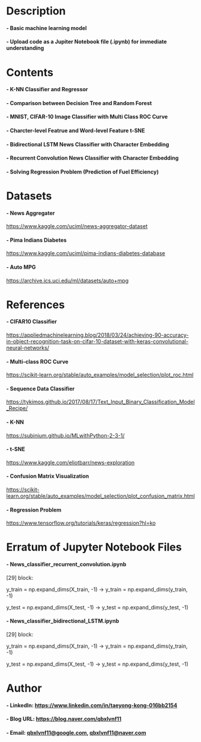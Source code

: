 
Description
=============

#### - Basic machine learning model
#### - Upload code as a Jupiter Notebook file (.ipynb) for immediate understanding


Contents
=============

#### - K-NN Classifier and Regressor
#### - Comparison between Decision Tree and Random Forest
#### - MNIST, CIFAR-10 Image Classifier with Multi Class ROC Curve
#### - Charcter-level Featrue and Word-level Feature t-SNE
#### - Bidirectional LSTM News Classifier with Character Embedding
#### - Recurrent Convolution News Classifier with Character Embedding
#### - Solving Regression Problem (Prediction of Fuel Efficiency)

Datasets
=============

#### - News Aggregater

https://www.kaggle.com/uciml/news-aggregator-dataset

#### - Pima Indians Diabetes

https://www.kaggle.com/uciml/pima-indians-diabetes-database

#### - Auto MPG

https://archive.ics.uci.edu/ml/datasets/auto+mpg

References
=============

#### - CIFAR10 Classifier

https://appliedmachinelearning.blog/2018/03/24/achieving-90-accuracy-in-object-recognition-task-on-cifar-10-dataset-with-keras-convolutional-neural-networks/

#### - Multi-class ROC Curve

https://scikit-learn.org/stable/auto_examples/model_selection/plot_roc.html

#### - Sequence Data Classifier

https://tykimos.github.io/2017/08/17/Text_Input_Binary_Classification_Model_Recipe/

#### - K-NN

https://subinium.github.io/MLwithPython-2-3-1/

#### - t-SNE

https://www.kaggle.com/eliotbarr/news-exploration

#### - Confusion Matrix Visualization

https://scikit-learn.org/stable/auto_examples/model_selection/plot_confusion_matrix.html

#### - Regression Problem

https://www.tensorflow.org/tutorials/keras/regression?hl=ko

Erratum of Jupyter Notebook Files
=============

#### - News_classifier_recurrent_convolution.ipynb

[29] block: 

y_train = np.expand_dims(X_train, -1) -> y_train = np.expand_dims(y_train, -1)

y_test = np.expand_dims(X_test, -1) -> y_test = np.expand_dims(y_test, -1)

#### - News_classifier_bidirectional_LSTM.ipynb

[29] block: 

y_train = np.expand_dims(X_train, -1) -> y_train = np.expand_dims(y_train, -1)

y_test = np.expand_dims(X_test, -1) -> y_test = np.expand_dims(y_test, -1)

Author
=============

#### - LinkedIn: https://www.linkedin.com/in/taeyong-kong-016bb2154

#### - Blog URL: https://blog.naver.com/qbxlvnf11

#### - Email: qbxlvnf11@google.com, qbxlvnf11@naver.com
